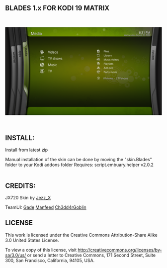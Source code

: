 ## BLADES 1.x FOR KODI 19 MATRIX
<br>
<p align="center">
<img src="https://github.com/ThatOneDuder710/skin.Blades/blob/master/resources/screenshot-01.png" width="800" align="middle">
</p>

<br>


## INSTALL:
Install from latest zip

Manual installation of the skin can be done by moving the "skin.Blades" folder to your Kodi addons folder
Requires:
script.embuary.helper v2.0.2  
<br>


## CREDITS: 
JX720 Skin by [Jezz_X](https://kodi.tv/addons/matrix/author/jezz_x)

TeamUI:
[Gade](https://forum.kodi.tv/member.php?action=profile&uid=152411)
[Manfeed](https://forum.kodi.tv/member.php?action=profile&uid=81541)
[Ch3dd4rGoblin](https://forum.kodi.tv/member.php?action=profile&uid=465378)
<br>

## LICENSE
This work is licensed under the Creative Commons Attribution-Share Alike 3.0 United States License.

To view a copy of this license, visit http://creativecommons.org/licenses/by-sa/3.0/us/ or send a letter to Creative Commons, 171 Second Street, Suite 300, San Francisco, California, 94105, USA.
<br>
